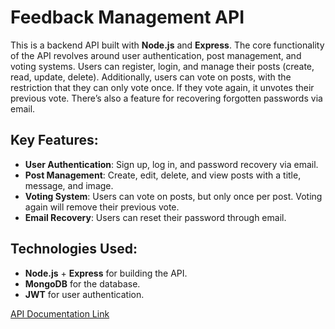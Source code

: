 # Feedback Management API

This is a backend API built with **Node.js** and **Express**. The core functionality of the API revolves around user authentication, post management, and voting systems. Users can register, login, and manage their posts (create, read, update, delete). Additionally, users can vote on posts, with the restriction that they can only vote once. If they vote again, it unvotes their previous vote. There’s also a feature for recovering forgotten passwords via email.

## Key Features:
- **User Authentication**: Sign up, log in, and password recovery via email.
- **Post Management**: Create, edit, delete, and view posts with a title, message, and image.
- **Voting System**: Users can vote on posts, but only once per post. Voting again will remove their previous vote.
- **Email Recovery**: Users can reset their password through email.

## Technologies Used:
- **Node.js** + **Express** for building the API.
- **MongoDB** for the database.
- **JWT** for user authentication.

 [API Documentation Link](https://documenter.getpostman.com/view/42604255/2sAYdkG8Zo)
